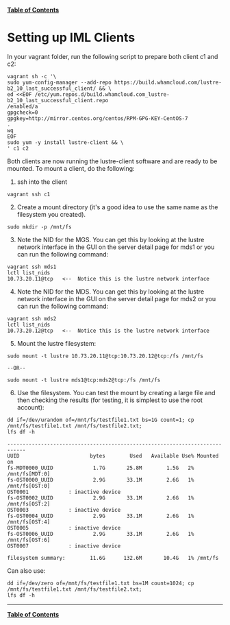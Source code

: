 [**Table of Contents**](cd_TOC.md)

# Setting up IML Clients

In your vagrant folder, run the following script to prepare both client c1 and c2:
```
vagrant sh -c '\
sudo yum-config-manager --add-repo https://build.whamcloud.com/lustre-b2_10_last_successful_client/ && \
ed <<EOF /etc/yum.repos.d/build.whamcloud.com_lustre-b2_10_last_successful_client.repo
/enabled/a
gpgcheck=0
gpgkey=http://mirror.centos.org/centos/RPM-GPG-KEY-CentOS-7
.
wq
EOF
sudo yum -y install lustre-client && \
' c1 c2
```


Both clients are now running the lustre-client software and are ready to be mounted. To mount a client, do the following:
1. ssh into the client

```
vagrant ssh c1
```

2. Create a mount directory (it's a good idea to use the same name as the filesystem you created).

```
sudo mkdir -p /mnt/fs
```

3.  Note the NID for the MGS. You can get this by looking at the lustre network interface in the GUI on the server detail page for mds1 or you can run the following command:

```
vagrant ssh mds1
lctl list_nids
10.73.20.11@tcp   <--  Notice this is the lustre network interface
```

4. Note the NID for the MDS. You can get this by looking at the lustre network interface in the GUI on the server detail page for mds2 or you can run the following command:

```
vagrant ssh mds2
lctl list_nids
10.73.20.12@tcp   <--  Notice this is the lustre network interface
```

5. Mount the lustre filesystem:

```
sudo mount -t lustre 10.73.20.11@tcp:10.73.20.12@tcp:/fs /mnt/fs

--OR--

sudo mount -t lustre mds1@tcp:mds2@tcp:/fs /mnt/fs
```

6. Use the filesystem. You can test the mount by creating a large file and then checking the results (for testing, it is simplest to use the root account):

```
dd if=/dev/urandom of=/mnt/fs/testfile1.txt bs=1G count=1; cp /mnt/fs/testfile1.txt /mnt/fs/testfile2.txt;
lfs df -h
```


```
----------------------------------------------------------------------------
UUID                       bytes        Used   Available Use% Mounted on
fs-MDT0000_UUID             1.7G       25.8M        1.5G   2% /mnt/fs[MDT:0]
fs-OST0000_UUID             2.9G       33.1M        2.6G   1% /mnt/fs[OST:0]
OST0001             : inactive device
fs-OST0002_UUID             2.9G       33.1M        2.6G   1% /mnt/fs[OST:2]
OST0003             : inactive device
fs-OST0004_UUID             2.9G       33.1M        2.6G   1% /mnt/fs[OST:4]
OST0005             : inactive device
fs-OST0006_UUID             2.9G       33.1M        2.6G   1% /mnt/fs[OST:6]
OST0007             : inactive device

filesystem summary:        11.6G      132.6M       10.4G   1% /mnt/fs
```

Can also use:

```
dd if=/dev/zero of=/mnt/fs/testfile1.txt bs=1M count=1024; cp /mnt/fs/testfile1.txt /mnt/fs/testfile2.txt;
lfs df -h
```

---
[**Table of Contents**](cd_TOC.md) 